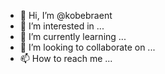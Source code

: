 - 👋 Hi, I’m @kobebraent
- 👀 I’m interested in ...
- 🌱 I’m currently learning ...
- 💞️ I’m looking to collaborate on ...
- 📫 How to reach me ...

<!---
kobebraent/kobebraent is a ✨ special ✨ repository because its `README.md` (this file) appears on your GitHub profile.
You can click the Preview link to take a look at your changes.
--->
